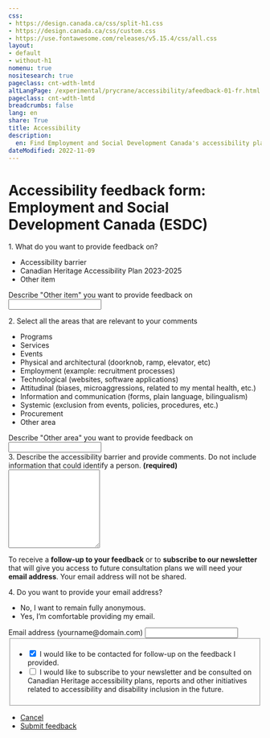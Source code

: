 ```yaml
---
css:
- https://design.canada.ca/css/split-h1.css
- https://design.canada.ca/css/custom.css
- https://use.fontawesome.com/releases/v5.15.4/css/all.css
layout: 
- default
- without-h1
nomenu: true
nositesearch: true
pageclass: cnt-wdth-lmtd
altLangPage: /experimental/prycrane/accessibility/afeedback-01-fr.html
pageclass: cnt-wdth-lmtd
breadcrumbs: false
lang: en
share: True
title: Accessibility
description: 
  en: Find Employment and Social Development Canada's accessibility plan and provide feedback. 
dateModified: 2022-11-09
---
```

<h1 property="name" id="wb-cont" dir="ltr"><span class="stacked"><span>Accessibility feedback form</span>: <span>Employment and Social Development Canada (ESDC)</span></span></h1>
<div class="wb-frmvld">
  <form action="#" method="get" id="accessibility_feedback">
    <div class="wb-fieldflow gc-font-2019" data-wb-fieldflow='{"noForm": true, "renderas":"radio", "gcChckbxrdio":true}'>
      <p>1. What do you want to provide feedback on?</p>
      <ul>
        <li data-wb-fieldflow='{"action": "query", "name": "feedback_type", "value": "feedback_type1"}'>Accessibility barrier</li>
        <li data-wb-fieldflow='{"action": "query", "name": "feedback_type", "value": "feedback_type2"}' >Canadian Heritage Accessibility Plan 2023-2025</li>
        <li data-wb-fieldflow='[
                                {"action": "toggle", "toggle": "#feedback_type_other", "live":true },
                                {"action": "query", "name": "feedback_type", "value": "feedback_type3" }
                               ]'>Other item</li>
      </ul>
    </div>
    <div id="feedback_type_other" class="hidden">
      <div class="form-group">
        <label for="feedback_type3_desc"><span class="field-name gc-font-2019">Describe "Other item" you want to provide feedback on</span></label>
        <input class="form-control full-width input-lg" id="feedback_type3_desc" name="feedback_type3_desc" type="text" />
      </div>
    </div>
    <div class="wb-fieldflow gc-font-2019" data-wb-fieldflow='{"noForm": true, "renderas":"checkbox", "gcChckbxrdio":true}'>
      <p>2. Select all the areas that are relevant to your comments</p>
      <ul>
        <li data-wb-fieldflow='{"action": "query", "name": "areas", "value": "areas1"}'>Programs</li>
        <li data-wb-fieldflow='{"action": "query", "name": "areas", "value": "areas2"}'>Services</li>
        <li data-wb-fieldflow='{"action": "query", "name": "areas", "value": "areas3"}'>Events</li>
        <li data-wb-fieldflow='{"action": "query", "name": "areas", "value": "areas4"}'>Physical and architectural (doorknob, ramp, elevator, etc)</li>
        <li data-wb-fieldflow='{"action": "query", "name": "areas", "value": "areas5"}'>Employment (example: recruitment processes)</li>
        <li data-wb-fieldflow='{"action": "query", "name": "areas", "value": "areas6"}'>Technological (websites, software applications)</li>
        <li data-wb-fieldflow='{"action": "query", "name": "areas", "value": "areas7"}'>Attitudinal (biases, microaggressions, related to my mental health, etc.)</li>
        <li data-wb-fieldflow='{"action": "query", "name": "areas", "value": "areas8"}'>Information and communication (forms, plain language, bilingualism)</li>
        <li data-wb-fieldflow='{"action": "query", "name": "areas", "value": "areas9"}'>Systemic (exclusion from events, policies, procedures, etc.)</li>
        <li data-wb-fieldflow='{"action": "query", "name": "areas", "value": "areas10"}'>Procurement</li>
        <li data-wb-fieldflow='[
                                {"action": "toggle", "toggle": "#area_other", "live": true},
                                {"action": "query", "name": "areas", "value": "areas11"}
                                ]'>Other area</li>
      </ul>
    </div>
    <div id="area_other" class="hidden">
      <div class="form-group">
        <label for="areas_desc"><span class="field-name gc-font-2019">Describe "Other area" you want to provide feedback on</span></label>
        <input class="form-control full-width input-lg" id="areas_desc" name="areas_desc" type="text" />
      </div>
    </div>
    <div class="form-group">
      <label for="description" class="required"><span class="field-name gc-font-2019">3. Describe the accessibility barrier and provide comments.  
        Do not include information that could identify a person. <strong class="required">(required)</strong></span></label>
      <textarea class="form-control required full-width" rows="10" id="description"></textarea>
    </div>
    <div class="alert alert-warning mrgn-tp-lg gc-font-2019">
      <p>To receive a <strong>follow-up to your feedback</strong> or to <strong>subscribe to our newsletter</strong> that will give you access to future 
        consultation plans we will need your <strong>email address</strong>.  Your email address will not be shared.</p>
    </div>
    <div class="wb-fieldflow gc-font-2019" data-wb-fieldflow='{"noForm": true, "renderas":"radio", "gcChckbxrdio":true}'>
      <p>4.  Do you want to provide your email address?</p>
      <ul>
        <li data-wb-fieldflow='{"action": "query", "name": "feedback_type", "value": "feedback_type1"}'>No, I want to remain fully anonymous.</li>
        <li data-wb-fieldflow='[
                                {"action": "toggle", "toggle": "#email_request_other", "live":true },
                                {"action": "query", "name": "feedback_type", "value": "feedback_type3" }
                               ]'>Yes, I’m comfortable providing my email.</li>
      </ul>
    </div>
    <div id="email_request_other" class="hidden">
      <div class="form-group">
        <label for="email1"><span class="field-name gc-font-2019">Email address</span> (yourname@domain.com)</label>
        <input class="form-control input-lg" id="email1" name="email1" type="email" autocomplete="email" />
      </div>
      <fieldset class="gc-chckbxrdio">
        <ul class="list-unstyled lst-spcd-2">
          <li class="checkbox">
            <input type="checkbox" id="cond1" checked>
            <label for="cond1">I would like to be contacted for follow-up on the feedback I provided.</label>
          </li>
          <li class="checkbox">
            <input type="checkbox" id="cond2">
            <label for="cond2">I would like to subscribe to your newsletter 
              and be consulted on Canadian Heritage accessibility plans, reports and other 
              initiatives related to accessibility and disability inclusion in the future.</label>
          </li>
        </ul>
      </fieldset>
    </div>
  </form>
</div>
<ul class="list-inline mrgn-tp-lg">
  <li><a href="afeedback-02-en.html" type="button" class="btn btn-default btn-lg">Cancel</a></li>
  <li><a href="afeedback-05-en.html" type="button" class="btn btn-primary btn-lg">Submit feedback</a></li>
</ul>

